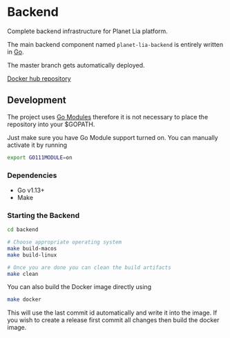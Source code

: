 # Backend
Complete backend infrastructure for Planet Lia platform.

The main backend component named `planet-lia-backend` is entirely written in [Go](https://golang.org/).

The master branch gets automatically deployed.

[Docker hub repository](https://hub.docker.com/r/planetlia/backend)

## Development
The project uses [Go Modules](https://github.com/golang/go/wiki/Modules) therefore it is not necessary to place the repository into your $GOPATH.

Just make sure you have Go Module support turned on.
You can manually activate it by running
```bash
export GO111MODULE=on
```

### Dependencies
- Go v1.13+
- Make

### Starting the Backend
```bash
cd backend

# Choose appropriate operating system
make build-macos
make build-linux

# Once you are done you can clean the build artifacts
make clean
```

You can also build the Docker image directly using
```bash
make docker
```

This will use the last commit id automatically and write it into the image.
If you wish to create a release first commit all changes then build the docker image.